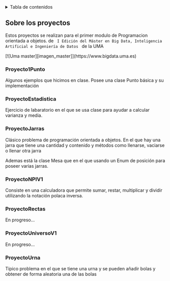 <details>
  <summary>Tabla de contenidos</summary>
  <ol>
    <li>
      <a href="#sobre-los-proyectos">Sobre los proyectos</a>
      <ul>
        <li><a href="#proyecto1punto">Proyecto1Punto</a></li>
        <li><a href="#proyectoestadistica">ProyectoEstadistica</a></li>
        <li><a href="#proyectojarras">ProyectoJarras</a></li>
        <li><a href="#proyectonpiv1">ProyectoNPIV1</a></li>
        <li><a href="#proyectorectas">ProyectoRectas</a></li>
        <li><a href="#proyectouniversov1">ProyectoUniversoV1</a></li>
        <li><a href="#proyectourna">ProyectoUrna</a></li>
      </ul>
    </li>
  </ol>
</details>

<h2 id="sobre-los-proyectos">Sobre los proyectos</h2>
<p>Estos proyectos se realizan para el primer modulo de Programacion orientada a objetos. de <code> I Edición del Máster en Big Data, Inteligencia Artificial e Ingeniería de Datos </code> de la UMA </p>
[![Uma master][imagen_master]](https://www.bigdata.uma.es)
<h3 id="proyecto1punto">Proyecto1Punto</h3>
<p>Algunos ejemplos que hicimos en clase. Posee una clase Punto básica y su implementación</p>

<h3 id="proyectoestadistica">ProyectoEstadistica</h3>
<p>Ejercicio de labaratorio en el que se usa clase para ayudar a calcular varianza y media.</p>

<h3 id="proyectojarras">ProyectoJarras</h3>
<p>Clásico problema de programación orientada a objetos. En el que hay una jarra que tiene una cantidad y contenido y métodos como llenarse, vaciarse o llenar otra jarra </p>
<p>Ademas está la clase Mesa que en el que usando un Enum de posición para poseer varias jarras.</p>

<h3 id="proyectonpiv1">ProyectoNPIV1</h3>
<p>Consiste en una calculadora que permite sumar, restar, multiplicar y dividir utilizando la notación polaca inversa. </p>

<h3 id="proyectorectas">ProyectoRectas</h3>
<p>En progreso...</p>

<h3 id="proyectouniversov1">ProyectoUniversoV1</h3>
<p>En progreso...</p>

<h3 id="proyectourna">ProyectoUrna</h3>
<p>Típico problema en el que se tiene una urna y se pueden añadir bolas y obtener de forma aleatoria una de las bolas</p>






[imagen_master]:https://www.bigdata.uma.es/wp-content/uploads/2022/05/Logo-2022-ok-web-290.png


